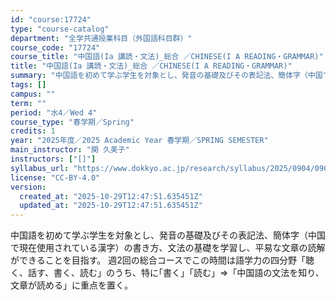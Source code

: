 ```yaml
---
id: "course:17724"
type: "course-catalog"
department: "全学共通授業科目（外国語科目群）"
course_code: "17724"
course_title: "中国語(Ia 講読・文法)_総合 ／CHINESE(I A READING・GRAMMAR)"
title: "中国語(Ia 講読・文法)_総合 ／CHINESE(I A READING・GRAMMAR)"
summary: "中国語を初めて学ぶ学生を対象とし、発音の基礎及びその表記法、簡体字（中国で現在使用されている漢字）の書き方、文法の基礎を学習し、平易な文章の読解ができることを目指す。 週2回の総合コースでこの時間は語学力の四分野「聴く、話す、書く、読む」の…"
tags: []
campus: ""
term: ""
period: "水4／Wed 4"
course_type: "春学期／Spring"
credits: 1
year: "2025年度／2025 Academic Year 春学期／SPRING SEMESTER"
main_instructor: "関 久美子"
instructors: ["[]"]
syllabus_url: "https://www.dokkyo.ac.jp/research/syllabus/2025/0904/0904_17724_ja_JP.html"
license: "CC-BY-4.0"
version:
  created_at: "2025-10-29T12:47:51.635451Z"
  updated_at: "2025-10-29T12:47:51.635451Z"
---
```

中国語を初めて学ぶ学生を対象とし、発音の基礎及びその表記法、簡体字（中国で現在使用されている漢字）の書き方、文法の基礎を学習し、平易な文章の読解ができることを目指す。 週2回の総合コースでこの時間は語学力の四分野「聴く、話す、書く、読む」のうち、特に｢書く｣「読む」⇒「中国語の文法を知り、文章が読める」に重点を置く。
